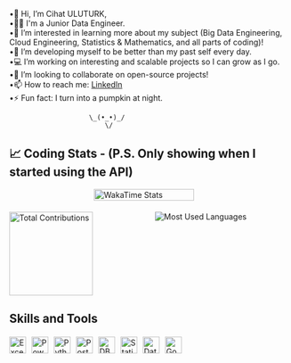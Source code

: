 •👋 Hi, I’m Cihat ULUTURK,  
•🧑‍💼 I'm a Junior Data Engineer.  
•👀 I’m interested in learning more about my subject (Big Data Engineering, Cloud Engineering, 
    Statistics & Mathematics, and all parts of coding)!  
•🌱 I’m developing myself to be better than my past self every day.  
•💻 I’m working on interesting and scalable projects so I can grow as I go.  
•💞️ I’m looking to collaborate on open-source projects!  
•📫 How to reach me: [LinkedIn](https://www.linkedin.com/in/cihat-ulutürk)  
•⚡ Fun fact: I turn into a pumpkin at night.

                        \_(•_•)_/
                            \/

## 📈 Coding Stats - (P.S. Only showing when I started using the API)

<!-- First Image Centered and Big -->
<div style="display: flex; justify-content: center; width: 100%; margin-bottom: 20px;">
  <img src="https://github-readme-stats.vercel.app/api/wakatime?username=waltzofflowers&layout=compact&range=all_time&theme=dark&hide_progress=true&hide_title=true&custom_title=My%20WakaTime%20Stats" alt="WakaTime Stats" style="width: 90%; max-width: 200px;" />
</div>

<!-- Second and Third Images side by side (Left Half for Contributions, Right Half for Languages) -->
<div style="display: flex; justify-content: space-between; width: 100%; gap: 10px; margin-top: 20px;">
  <!-- Total Contributions (Left Half) -->
  <div style="width: 48%;">
    <img src="https://github-readme-stats.vercel.app/api?username=waltzofflowers&count_private=true&show_icons=true&hide=prs&theme=dark" alt="Total Contributions" height="150"/>
  </div>
  <!-- Most Used Languages (Right Half) -->
  <div style="width: 48%;">
    <img src="https://github-readme-stats.vercel.app/api/top-langs/?username=waltzofflowers&layout=compact&theme=dark&langs_count=10" alt="Most Used Languages" />
  </div>
</div>

## Skills and Tools

<div style="display: flex; flex-wrap: wrap; gap: 10px; margin-top: 20px;">
  <span>
    <img src="https://img.shields.io/badge/Excel-217346?style=flat-square&logo=microsoft-excel&logoColor=white" alt="Excel" height="30"/>
  </span>
  <span>
    <img src="https://img.shields.io/badge/Power_BI-F2C811?style=flat-square&logo=power-bi&logoColor=black" alt="Power BI" height="30"/>
  </span>
  <span>
    <img src="https://img.shields.io/badge/Python-3776AB?style=flat-square&logo=python&logoColor=white" alt="Python" height="30"/>
  </span>
  <span>
    <img src="https://img.shields.io/badge/SQL Server-4169E1?style=flat-square&logo=postgresql&logoColor=white" alt="PostgreSQL" height="30"/>
  </span>
  <span>
    <img src="https://img.shields.io/badge/DBMS-3E4A89?style=flat-square&logo=databricks&logoColor=white" alt="DBMS" height="30"/>
  </span>
  <span>
    <img src="https://img.shields.io/badge/Statistics-4CAF50?style=flat-square&logo=google-analytics&logoColor=white" alt="Statistics" height="30"/>
  </span>
  <span>
    <img src="https://img.shields.io/badge/Data_Visualization-FF6F00?style=flat-square&logo=tableau&logoColor=white" alt="Data Visualization" height="30"/>
  </span>
  <span>
    <img src="https://img.shields.io/badge/Google_Cloud-4285F4?style=flat-square&logo=google-cloud&logoColor=white" alt="Google Cloud" height="30"/>
  </span>
</div>
